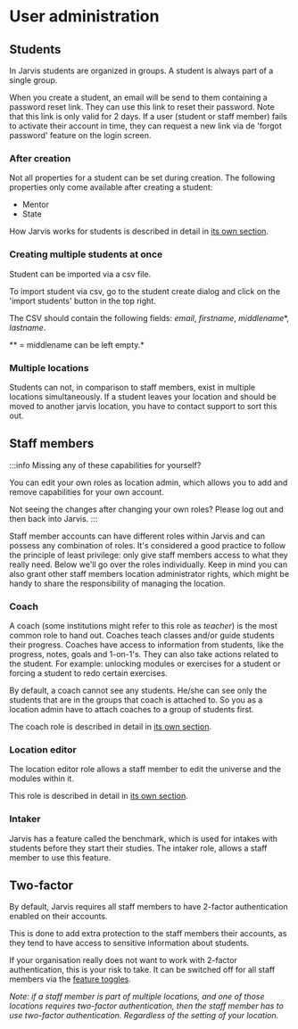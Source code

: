 # User administration

## Students

In Jarvis students are organized in groups. A student is always part of a single group.

When you create a student, an email will be send to them containing a password reset link. They can use this link to
reset their password.
Note that this link is only valid for 2 days. If a user (student or staff member) fails to activate their account in
time,
they can request a new link via de 'forgot password' feature on the login screen.

### After creation

Not all properties for a student can be set during creation. The following properties only come available after creating
a student:

- Mentor
- State

How Jarvis works for students is described in detail in [its own section](../students).

### Creating multiple students at once

Student can be imported via a csv file.

To import student via csv, go to the student create dialog and click on the 'import students' button in the top right.

The CSV should contain the following fields: *email*, *firstname*, *middlename*\*, *lastname*.

\** = middlename can be left empty.*

### Multiple locations

Students can not, in comparison to staff members, exist in multiple locations simultaneously. If a student leaves your
location and should be moved to another jarvis location, you have to contact support to sort this out.

## Staff members

:::info Missing any of these capabilities for yourself? 

You can edit your own roles as location admin, which allows you to add and 
remove capabilities for your own account.

Not seeing the changes after changing your own roles? Please log out and then back into Jarvis.
:::

Staff member accounts can have different roles within Jarvis and can possess any combination of roles.
It's considered a good practice to follow the principle of least privilege: only give staff members access to what they
really need.
Below we'll go over the roles individually.
Keep in mind you can also grant other staff members location administrator rights, which might be handy to share the
responsibility of managing the location.

### Coach

A coach (some institutions might refer to this role as *teacher*) is the most common role to hand out.
Coaches teach classes and/or guide students their progress.
Coaches have access to information from students, like the progress, notes, goals and 1-on-1's.
They can also take actions related to the student. For example: unlocking modules or exercises for a student or forcing a student to redo certain exercises.

By default, a coach cannot see any students. He/she can see only the students that are in the groups that coach is attached to. So you as a location admin have to attach coaches to a group of students
first.

The coach role is described in detail in [its own section](../coaches/).

### Location editor

The location editor role allows a staff member to edit the universe and the modules within it.

This role is described in detail in [its own section](../staff/editor).

### Intaker

Jarvis has a feature called the benchmark, which is used for intakes with students before they start their studies.
The intaker role, allows a staff member to use this feature.



## Two-factor

By default, Jarvis requires all staff members to have 2-factor authentication enabled on their accounts.

This is done to add extra protection to the staff members their accounts,
as they tend to have access to sensitive information about students.

If your organisation really does not want to work with 2-factor authentication, this is your risk to take.
It can be switched off for all staff members via the [feature toggles](feature-toggles.md).

*Note: if a staff member is part of multiple locations, and one of those locations requires two-factor authentication, then the staff
member has to use two-factor authentication. Regardless of the setting of your location.*
